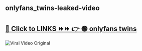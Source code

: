 
 ## onlyfans_twins-leaked-video 

# <h2><a href="https://clipsfans.com/onlyfans_twins&ref=git">🔗 Click to LINKS ⏩⏩ 👉 🟢 onlyfans twins </a></h2>

<a href="https://clipsfans.com/onlyfans_twins&ref=git" rel="nofollow" data-target="animated-image.originalLink"><img src="https://i.ibb.co.com/xMMVF88/686577567.gif" alt="Viral Video Original" style="max-width: 100%; display: inline-block;" data-target="animated-image.originalImage"></a>
